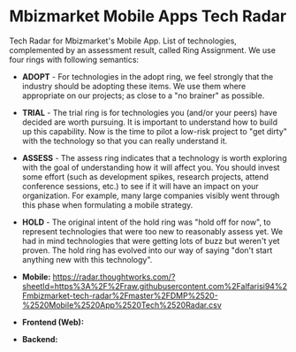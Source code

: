 # Mbizmarket Mobile Apps Tech Radar

Tech Radar for Mbizmarket's Mobile App. List of technologies, complemented by an assessment result, called Ring Assignment. We use four rings with following semantics:

* **ADOPT** - For technologies in the adopt ring, we feel strongly that the industry should be adopting these items. We use them where appropriate on our projects; as close to a "no brainer" as possible.

* **TRIAL** - The trial ring is for technologies you (and/or your peers) have decided are worth pursuing. It is important to understand how to build up this capability. Now is the time to pilot a low-risk project to "get dirty" with the technology so that you can really understand it.

* **ASSESS** - The assess ring indicates that a technology is worth exploring with the goal of understanding how it will affect you. You should invest some effort (such as development spikes, research projects, attend conference sessions, etc.) to see if it will have an impact on your organization. For example, many large companies visibly went through this phase when formulating a mobile strategy.

* **HOLD** - The original intent of the hold ring was "hold off for now", to represent technologies that were too new to reasonably assess yet. We had in mind technologies that were getting lots of buzz but weren't yet proven. The hold ring has evolved into our way of saying "don't start anything new with this technology".



* **Mobile:** https://radar.thoughtworks.com/?sheetId=https%3A%2F%2Fraw.githubusercontent.com%2Falfarisi94%2Fmbizmarket-tech-radar%2Fmaster%2FDMP%2520-%2520Mobile%2520App%2520Tech%2520Radar.csv
* **Frontend (Web):**
* **Backend:**
